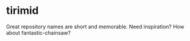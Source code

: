 # tirimid
Great repository names are short and memorable. Need inspiration? How about fantastic-chainsaw? 
